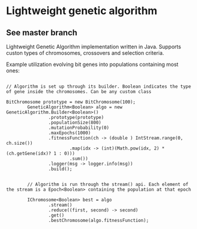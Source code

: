 # Lightweight genetic algorithm 
## See master branch

Lightweight Genetic Algorithm implementation written in Java. Supports custon types of chromosomes, crossovers and selection criteria.


Example utilization evolving bit genes into populations containing most ones:

```

// Algorithm is set up through its builder. Boolean indicates the type of gene inside the chromosomes. Can be any custom class

BitChromosome prototype = new BitChromosome(100);
        GeneticAlgorithm<Boolean> algo = new GeneticAlgorithm.Builder<Boolean>()
                .prototype(prototype)
                .populationSize(800)
                .mutationProbability(0)
                .maxEpochs(1000)
                .fitnessFunction(ch -> (double ) IntStream.range(0, ch.size())
                        .map(idx -> (int)(Math.pow(idx, 2) * (ch.getGene(idx)? 1 : 0)))
                        .sum())
                .logger(msg -> logger.info(msg))
                .build();


        // Algorithm is run through the stream() api. Each element of the stream is a Epoch<Boolean> containing the population at that epoch

        IChromosome<Boolean> best = algo
                .stream()
                .reduce((first, second) -> second)
                .get()
                .bestChromosome(algo.fitnessFunction);

```
